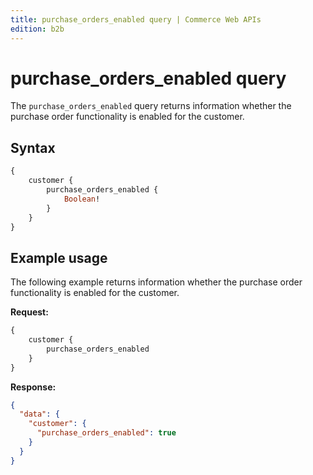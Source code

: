 ```yaml
---
title: purchase_orders_enabled query | Commerce Web APIs
edition: b2b   
---
```


# purchase_orders_enabled query

The `purchase_orders_enabled` query returns information whether the purchase order functionality is enabled for the customer.

## Syntax

```graphql
{
    customer {
        purchase_orders_enabled {
            Boolean!
        }
    }
}
```

## Example usage

The following example returns information whether the purchase order functionality is enabled for the customer.

**Request:**

``` graphql
{
    customer {
        purchase_orders_enabled
    }
}
```

**Response:**

``` json
{
  "data": {
    "customer": {
      "purchase_orders_enabled": true
    }
  }
}
```
